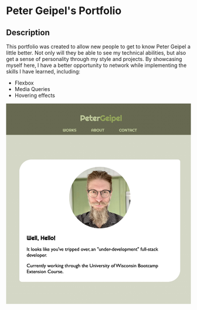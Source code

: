 # Peter Geipel's Portfolio

## Description

This portfolio was created to allow new people to get to know Peter Geipel a little better.  Not only will they be able to see my technical abilities, but also get a sense of personality through my style and projects.  By showcasing myself here, I have a better opportunity to network while implementing the skills I have learned, including:
- Flexbox
- Media Queries
- Hovering effects



![screenshot of Peter Geipel's portfolio](assets/images/screenshot.jpg)



